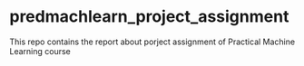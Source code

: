 # predmachlearn_project_assignment
This repo contains the report about porject assignment of Practical Machine Learning course
